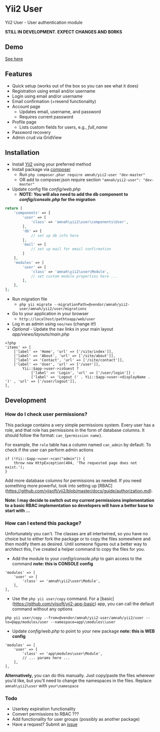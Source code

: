 Yii2 User
=========

Yii2 User - User authentication module

**STILL IN DEVELOPMENT. EXPECT CHANGES AND B0RKS**

## Demo

[See here](http://yii2user.amnahdev.com/user)

## Features

* Quick setup (works out of the box so you can see what it does)
* Registration using email and/or username
* Login using email and/or username
* Email confirmation (+resend functionality)
* Account page
    * Updates email, username, and password
    * Requires current password
* Profile page
    * Lists custom fields for users, e.g., *full_name*
* Password recovery
* Admin crud via GridView

## Installation

* Install [Yii2](http://www.yiiframework.com/download) using your preferred method
* Install package via [composer](http://getcomposer.org/download/)
    * Run ```php composer.phar require amnah/yii2-user "dev-master"```
    * OR add to composer.json require section ```"amnah/yii2-user": "dev-master"```
* Update config file *config/web.php*
    * **NOTE: You will also need to add the db component to *config/console.php* for the migration**

```php
return [
    'components' => [
        'user' => [
            'class' => 'amnah\yii2\user\components\User',
        ],
        'db' => [
            // set up db info here
        ],
        'mail' => [
            // set up mail for email confirmation
        ]
    ],
    'modules' => [
        'user' => [
            'class' => 'amnah\yii2\user\Module',
            // set custom module properties here ...
        ],
    ],
];
```

* Run migration file
    * ```php yii migrate --migrationPath=@vendor/amnah/yii2-user/amnah/yii2/user/migrations```
* Go to your application in your browser
    * ```http://localhost/pathtoapp/web/user```
* Log in as admin using ```neo/neo``` (change it!)
* *Optional* - Update the nav links in your main layout *app/views/layouts/main.php*

```
<?php
'items' => [
    ['label' => 'Home', 'url' => ['/site/index']],
    ['label' => 'About', 'url' => ['/site/about']],
    ['label' => 'Contact', 'url' => ['/site/contact']],
    ['label' => 'User', 'url' => ['/user']],
        Yii::$app->user->isGuest ?
            ['label' => 'Login', 'url' => ['/user/login']] :
            ['label' => 'Logout (' . Yii::$app->user->displayName . ')' , 'url' => ['/user/logout']],
],
```


## Development

### How do I check user permissions?

This package contains a very simple permissions system. Every user has a role, and that role has permissions
in the form of database columns. It should follow the format: ```can_{permission name}```.

For example, the ```role``` table has a column named ```can_admin``` by default. To check if the user can
perform admin actions

```
if (!Yii::$app->user->can("admin")) {
    throw new HttpException(404, 'The requested page does not exist.');
}
```

Add more database columns for permissions as needed. If you need something more powerful, look into setting
up [RBAC] (https://github.com/yiisoft/yii2/blob/master/docs/guide/authorization.md).

**Note: I may decide to switch out my current permissions implementation to a basic RBAC implementation so
developers will have a better base to start with ...**

### How can I extend this package?

Unfortunately you can't. The classes are all intertwined, so you have no choice but to either fork the
package or to copy the files somewhere and then modify them as desired. Until someone figures out a better
way to architect this, I've created a helper command to copy the files for you.

* Add the module to your *config/console.php* to gain access to the command **note: this is CONSOLE config**

```
'modules' => [
    'user' => [
        'class' => 'amnah\yii2\user\Module',
    ],
],
```

* Use the ```php yii user/copy``` command. For a [basic]
(https://github.com/yiisoft/yii2-app-basic) app, you can call the default command without any options

```
php yii user/copy --from=@vendor/amnah/yii2-user/amnah/yii2/user --to=@app/modules/user --namespace=app\\modules\\user
```

* Update *config/web.php* to point to your new package **note: this is WEB config**

```
'modules' => [
    'user' => [
        'class' => 'app\modules\user\Module',
        // ... params here ...
    ],
],
```

**Alternatively,** you can do this manually. Just copy/paste the files wherever you'd like,
but you'll need to change the namespaces in the files. Replace ```amnah\yii2\user``` with ```your\namespace```

### Todo
* Userkey expiration functionality
* Convert permissions to RBAC ???
* Add functionality for user groups (possibly as another package)
* Have a request? Submit an [issue](https://github.com/amnah/yii2-user/issues)